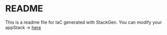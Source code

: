 # README
This is a readme file for IaC generated with StackGen.
You can modify your appStack -> [here](http://main.dev.stackgen.com/appstacks/c13b5ac9-b22a-41aa-ad5c-92cd074972cf)
